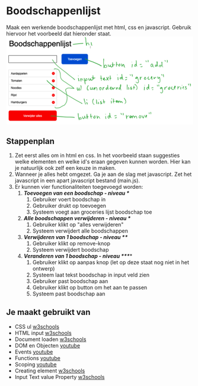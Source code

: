 # Boodschappenlijst

Maak een werkende boodschappenlijst met html, css en javascript. Gebruik hiervoor het voorbeeld dat hieronder staat.
![ui](images/Boodschappen-ui.png)

## Stappenplan
1. Zet eerst alles om in html en css. In het voorbeeld staan suggesties welke elementen en welke id's eraan gegeven kunnen worden. Hier kan je natuurlijk ook zelf een keuze in maken.
2. Wanneer je alles hebt omgezet. Ga je aan de slag met javascript. Zet het javascript in een apart javascript bestand (main.js). 
3. Er kunnen vier functionaliteiten toegevoegd worden:
	1. **_Toevoegen van een boodschap - niveau *_**
		1. Gebruiker voert boodschap in
		2. Gebruiker drukt op toevoegen
		3. Systeem voegt aan groceries lijst boodschap toe
	2. **_Alle boodschappen verwijderen - niveau *_**
		1. Gebruiker klikt op "alles verwijderen"
		2. Systeem verwijdert alle boodschappen
	3. **_Verwijderen van 1 boodschap - niveau **_**
		1. Gebruiker klikt op remove-knop
		2. Systeem verwijdert boodschap
	4. **_Veranderen van 1 boodschap - niveau ***_***
		1. Gebruiker klikt op aanpas knop (let op deze staat nog niet in het ontwerp)
		2. Systeem laat tekst boodschap in input veld zien
		3. Gebruiker past boodschap aan
		4. Gebruiker klikt op button om het aan te passen
		5. Systeem past boodschap aan

## Je maakt gebruikt van
- CSS ul [w3schools](https://www.w3schools.com/css/css_list.asp)
- HTML input [w3schools](https://www.w3schools.com/tags/tag_input.asp)
- Document loaden [w3schools](https://javascript.info/onload-ondomcontentloaded)
- DOM en Objecten [youtube](https://www.youtube.com/watch?v=k81rBKqwDhU&list=PLMtxBdV6mf-6WBtPVVn3sAfohEmhv9JlM&index=9)
- Events [youtube](https://www.youtube.com/watch?v=6jYEabxJXxg&list=PLMtxBdV6mf-6WBtPVVn3sAfohEmhv9JlM&index=11)
- Functions [youtube](https://www.youtube.com/watch?v=zC5cvaETdyQ&list=PLMtxBdV6mf-6WBtPVVn3sAfohEmhv9JlM&index=6)
- Scoping [youtube](https://www.youtube.com/watch?v=CD1prUUhisI&list=PLMtxBdV6mf-6WBtPVVn3sAfohEmhv9JlM&index=12)
- Creating element [w3schools](https://www.w3schools.com/js/js_htmldom_nodes.asp)
- Input Text value Property [w3schools](https://www.w3schools.com/jsref/prop_text_value.asp)
